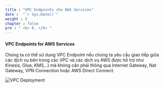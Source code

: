 ```yaml
---
title : "VPC Endpoints cho AWS Services"
date :  "`r Sys.Date()`" 
weight : 6
chapter : false
pre : " <b> 6. </b> "
---
```


#### VPC Endpoints for AWS Services

Chúng ta có thể sử dụng VPC Endpoint  nếu chúng ta yêu cầu giao tiếp giữa các dịch vụ bên trong các VPC và các dịch vụ AWS được hỗ trợ như Kinesis, Glue, KMS,..) mà không cần phải thông qua Internet Gateway, Nat Gateway, VPN Connection hoặc AWS Direct Connect.

![VPC Deployment](/images/kms-endpoint.png?featherlight=false&width=70pc)